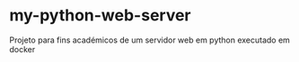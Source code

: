 # my-python-web-server
Projeto para fins académicos de um servidor web em python executado em docker
